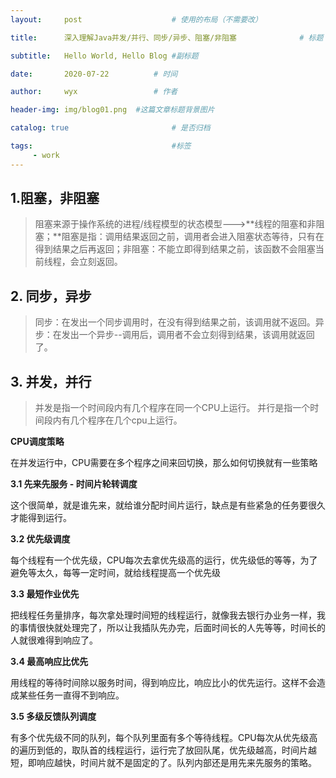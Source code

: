 ```yaml
---
layout:     post   				    # 使用的布局（不需要改）

title:      深入理解Java并发/并行、同步/异步、阻塞/非阻塞				# 标题 

subtitle:   Hello World, Hello Blog #副标题

date:       2020-07-22			# 时间

author:     wyx					# 作者

header-img: img/blog01.png 	#这篇文章标题背景图片

catalog: true 						# 是否归档

tags:								#标签
     - work
---
```


## 1.阻塞，非阻塞

>阻塞来源于操作系统的进程/线程模型的状态模型--->**线程的阻塞和非阻塞；**阻塞是指：调用结果返回之前，调用者会进入阻塞状态等待，只有在得到结果之后再返回；非阻塞：不能立即得到结果之前，该函数不会阻塞当前线程，会立刻返回。

## 2. 同步，异步

> 同步：在发出一个同步调用时，在没有得到结果之前，该调用就不返回。异步：在发出一个异步--调用后，调用者不会立刻得到结果，该调用就返回了。

##  3. 并发，并行
>并发是指一个时间段内有几个程序在同一个CPU上运行。
>并行是指一个时间段内有几个程序在几个cpu上运行。  

**CPU调度策略**

在并发运行中，CPU需要在多个程序之间来回切换，那么如何切换就有一些策略

**3.1 先来先服务 - 时间片轮转调度**

这个很简单，就是谁先来，就给谁分配时间片运行，缺点是有些紧急的任务要很久才能得到运行。

**3.2 优先级调度**

每个线程有一个优先级，CPU每次去拿优先级高的运行，优先级低的等等，为了避免等太久，每等一定时间，就给线程提高一个优先级

**3.3 最短作业优先**

把线程任务量排序，每次拿处理时间短的线程运行，就像我去银行办业务一样，我的事情很快就处理完了，所以让我插队先办完，后面时间长的人先等等，时间长的人就很难得到响应了。

**3.4 最高响应比优先**

用线程的等待时间除以服务时间，得到响应比，响应比小的优先运行。这样不会造成某些任务一直得不到响应。

**3.5 多级反馈队列调度**

有多个优先级不同的队列，每个队列里面有多个等待线程。CPU每次从优先级高的遍历到低的，取队首的线程运行，运行完了放回队尾，优先级越高，时间片越短，即响应越快，时间片就不是固定的了。队列内部还是用先来先服务的策略。

